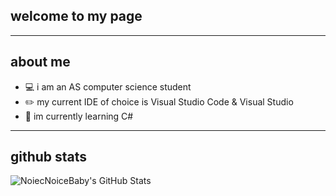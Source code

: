 ## welcome to my page

---
## about me 
* 💻 i am an AS computer science student 
* ✏️ my current IDE of choice is Visual Studio Code & Visual Studio
* 🎵 im currently learning C#

---
## github stats
<img align="left" alt="NoiecNoiceBaby's GitHub Stats" src="https://github-readme-stats.vercel.app/api?username=NoiceNoiceBaby&show_icons=true&hide_border=true" />
